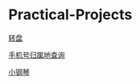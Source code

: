 # Practical-Projects
[转盘](https://liyingxiu.github.io/Practical-Projects/大转盘/index.html)  

[手机号归属地查询](https://liyingxiu.github.io/Practical-Projects/手机号归属地查询/index.html)  

[小钢琴](https://liyingxiu.github.io/Practical-Projects/小钢琴/index.html)